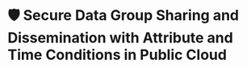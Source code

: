 # 🛡️ Secure Data Group Sharing and Dissemination with Attribute and Time Conditions in Public Cloud

